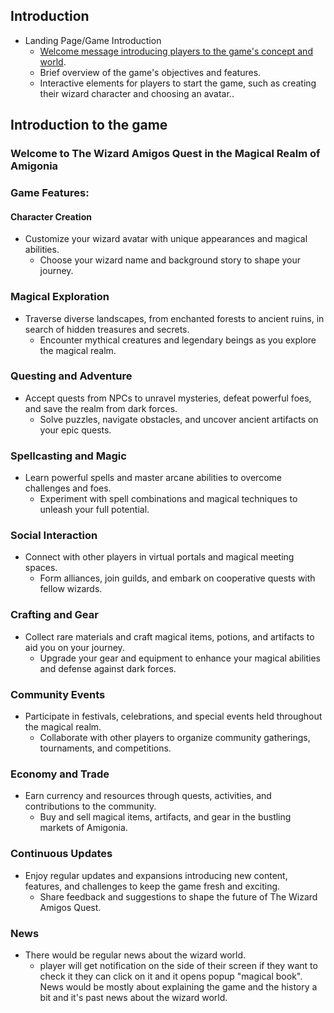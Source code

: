 ## Introduction
- Landing Page/Game Introduction
  - [Welcome message introducing players to the game's concept and world](#Introduction-to-the-game).
  - Brief overview of the game's objectives and features.
  - Interactive elements for players to start the game, such as creating their wizard character and choosing an avatar..

## Introduction to the game

### Welcome to The Wizard Amigos Quest in the Magical Realm of Amigonia

### Game Features:

#### Character Creation
- Customize your wizard avatar with unique appearances and magical abilities.
  - Choose your wizard name and background story to shape your journey.

### Magical Exploration
- Traverse diverse landscapes, from enchanted forests to ancient ruins, in search of hidden treasures and secrets.
  - Encounter mythical creatures and legendary beings as you explore the magical realm.

### Questing and Adventure
- Accept quests from NPCs to unravel mysteries, defeat powerful foes, and save the realm from dark forces.
  - Solve puzzles, navigate obstacles, and uncover ancient artifacts on your epic quests.

### Spellcasting and Magic
- Learn powerful spells and master arcane abilities to overcome challenges and foes.
  - Experiment with spell combinations and magical techniques to unleash your full potential.

### Social Interaction
- Connect with other players in virtual portals and magical meeting spaces.
  - Form alliances, join guilds, and embark on cooperative quests with fellow wizards.

### Crafting and Gear
- Collect rare materials and craft magical items, potions, and artifacts to aid you on your journey.
  - Upgrade your gear and equipment to enhance your magical abilities and defense against dark forces.

### Community Events
- Participate in festivals, celebrations, and special events held throughout the magical realm.
  - Collaborate with other players to organize community gatherings, tournaments, and competitions.

### Economy and Trade
- Earn currency and resources through quests, activities, and contributions to the community.
  - Buy and sell magical items, artifacts, and gear in the bustling markets of Amigonia.

### Continuous Updates
- Enjoy regular updates and expansions introducing new content, features, and challenges to keep the game fresh and exciting.
  - Share feedback and suggestions to shape the future of The Wizard Amigos Quest.

### News
- There would be regular news about the wizard world. 
    - player will get notification on the side of their screen if they want to check it they can click on it and it opens popup "magical book". News would be mostly about explaining the game and the history a bit and it's past news about the wizard world.
